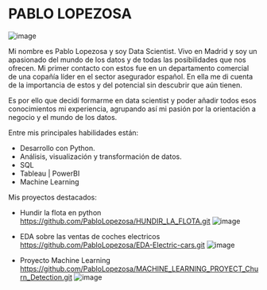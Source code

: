 # PABLO LOPEZOSA 


![image](https://user-images.githubusercontent.com/97469174/168233945-5024f32a-31ca-4d68-822a-9dd93d376230.png)




Mi nombre es Pablo Lopezosa y soy Data Scientist. Vivo en Madrid y soy un apasionado del mundo de los datos y de todas las posibilidades que nos ofrecen. Mi primer contacto con estos fue en un departamento comercial de una copañía líder en el sector asegurador español. En ella me di cuenta de la importancia de estos y del potencial sin descubrir que aún tienen.

Es por ello que decidí formarme en data scientist y poder añadir todos esos conocimientos mi experiencia, agrupando así mi pasión por la orientación a negocio y el mundo de los datos. 

Entre mis principales habilidades están:
- Desarrollo con Python.
- Análisis, visualización y transformación de datos.
- SQL
- Tableau | PowerBI 
- Machine Learning

Mis proyectos destacados: 


- Hundir la flota en python https://github.com/PabloLopezosa/HUNDIR_LA_FLOTA.git 
![image](https://user-images.githubusercontent.com/97469174/168178260-1be4efea-3d05-4f17-bddf-5209efb70b2c.png)



- EDA sobre las ventas de coches electricos https://github.com/PabloLopezosa/EDA-Electric-cars.git
![image](https://user-images.githubusercontent.com/97469174/168177312-ae8b3356-793c-4763-b9f6-c783245b32a8.png)



- Proyecto Machine Learning https://github.com/PabloLopezosa/MACHINE_LEARNING_PROYECT_Churn_Detection.git
![image](https://user-images.githubusercontent.com/97469174/168178192-c64a6e65-9ece-4488-86ae-5cdc7bd9c8e0.png)




